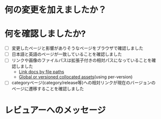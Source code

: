 ﻿# 何の変更を加えましたか？

# 何を確認しましたか?

- [ ] 変更したページと影響がありそうなページをブラウザで確認しました
- [ ] 日本語と英語のページが一致していることを確認しました
- [ ] リンクや画像のファイルパスは拡張子付きの相対パスになっていることを確認しました
  - [Link docs by file paths](https://docusaurus.io/docs/next/versioning#link-docs-by-file-paths)
  - [Global or versioned collocated assets](https://docusaurus.io/docs/next/versioning#global-or-versioned-collocated-assets)(using per-version)
- [ ] categoryページ(category/release等)への相対リンクが現在のバージョンのページに遷移することを確認しました

# レビュアーへのメッセージ
